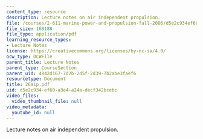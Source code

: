 ```yaml
---
content_type: resource
description: Lecture notes on air independent propulsion.
file: /courses/2-611-marine-power-and-propulsion-fall-2006/d5e2c934ef60a3e4a24adecf342bcebc_26aip.pdf
file_size: 168188
file_type: application/pdf
learning_resource_types:
- Lecture Notes
license: https://creativecommons.org/licenses/by-nc-sa/4.0/
ocw_type: OCWFile
parent_title: Lecture Notes
parent_type: CourseSection
parent_uid: 4842d167-7d2b-2d5f-2d39-7b2abe3faef6
resourcetype: Document
title: 26aip.pdf
uid: d5e2c934-ef60-a3e4-a24a-decf342bcebc
video_files:
  video_thumbnail_file: null
video_metadata:
  youtube_id: null
---
```

Lecture notes on air independent propulsion.
